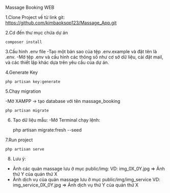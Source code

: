 Massage Booking WEB 

1.Clone Project về từ link git: https://github.com/kimbaoksqp123/Massage_App.git

2.Cd đến thư mục chứa dự án 

    composer install

3.Cấu hình .env file
-Tạo một bản sao của tệp .env.example và đặt tên là .env.
-Mở tệp .env và cấu hình các thông số như cơ sở dữ liệu, cài đặt mail, và các thiết lập khác dựa trên yêu cầu của dự án.

4.Generate Key

    php artisan key:generate

5.Chạy migration 

-Mở XAMPP -> tạo database với tên massage_booking
    
    php artisan migrate

6. Tạo dữ liệu mẫu:
-Mở Terminal chạy lệnh:
    
    
    php artisan migrate:fresh --seed

7.Run project
    
    
    php artisan serve

8. Lưu ý:
- Ảnh các quán massage lưu ở mục public/img:
    VD: img_0X_0Y.jpg => Ảnh thứ Y của quán thứ X
- Ảnh dịch vụ của quán massage lưu ở mục public/img/img_service
    VD: img_service_0X_0Y.jpg => Ảnh dịch vụ thứ Y của quán thứ X




